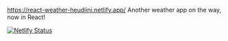 https://react-weather-heudiini.netlify.app/ 
Another weather app on the way, now in React!

[![Netlify Status](https://api.netlify.com/api/v1/badges/2346054c-c4fd-4c5f-9d1f-e5e4fe44f01a/deploy-status)](https://app.netlify.com/sites/react-weather-heudiini/deploys)
